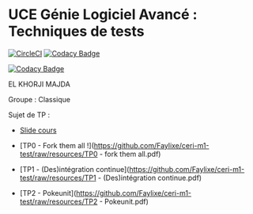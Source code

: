 # UCE Génie Logiciel Avancé : Techniques de tests
[![CircleCI](https://circleci.com/gh/majdaelkhorji/ceri-m1-test.svg?style=svg)](https://circleci.com/gh/majdaelkhorji/ceri-m1-test)
[![Codacy Badge](https://api.codacy.com/project/badge/Grade/c3e95324cddb4f1f90d5197912467f5a)](https://www.codacy.com/app/majdaelkhorji/ceri-m1-test?utm_source=github.com&amp;utm_medium=referral&amp;utm_content=majdaelkhorji/ceri-m1-test&amp;utm_campaign=Badge_Grade)

[![Codacy Badge](https://api.codacy.com/project/badge/Coverage/59d696631474472caace0c26935b106d)](https://www.codacy.com/app/majdaelkhorji/ceri-m1-test?utm_source=github.com&utm_medium=referral&utm_content=majdaelkhorji/ceri-m1-test&utm_campaign=Badge_Coverage)



 EL KHORJI MAJDA

Groupe : Classique



Sujet de TP : 

- [Slide cours](https://github.com/Faylixe/ceri-m1-test/blob/resources/Technique%20de%20tests.pdf)

- [TP0 - Fork them all !](https://github.com/Faylixe/ceri-m1-test/raw/resources/TP0 - fork them all.pdf)
- [TP1 - (Des)intégration continue](https://github.com/Faylixe/ceri-m1-test/raw/resources/TP1 - (Des)intégration continue.pdf)
- [TP2 - Pokeunit](https://github.com/Faylixe/ceri-m1-test/raw/resources/TP2 - Pokeunit.pdf)
